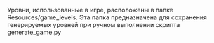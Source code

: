 Уровни, использованные в игре, расположены в папке Resources/game_levels. 
Эта папка предназначена для сохранения генерируемых уровней при ручном выполнении скрипта generate_game.py
